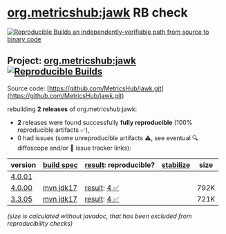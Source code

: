 [org.metricshub:jawk](https://central.sonatype.com/artifact/org.metricshub/jawk/versions) RB check
=======

[![Reproducible Builds](https://reproducible-builds.org/images/logos/rb.svg) an independently-verifiable path from source to binary code](https://reproducible-builds.org/)

## Project: [org.metricshub:jawk](https://central.sonatype.com/artifact/org.metricshub/jawk/versions) [![Reproducible Builds](https://img.shields.io/endpoint?url=https://raw.githubusercontent.com/jvm-repo-rebuild/reproducible-central/master/content/org/metricshub/jawk/badge.json)](https://github.com/jvm-repo-rebuild/reproducible-central/blob/master/content/org/metricshub/jawk/README.md)

Source code: [https://github.com/MetricsHub/jawk.git](https://github.com/MetricsHub/jawk.git)

rebuilding **2 releases** of org.metricshub:jawk:
- **2** releases were found successfully **fully reproducible** (100% reproducible artifacts :white_check_mark:),
- 0 had issues (some unreproducible artifacts :warning:, see eventual :mag: diffoscope and/or :memo: issue tracker links):

| version | [build spec](/BUILDSPEC.md) | [result](https://reproducible-builds.org/docs/jvm/): reproducible? | [stabilize](https://github.com/google/oss-rebuild/blob/main/cmd/stabilize/README.md) | size |
| -- | --------- | ------ | ------ | -- |
| [4.0.01](https://central.sonatype.com/artifact/org.metricshub/jawk/4.0.01/pom) | | | |
| [4.0.00](https://central.sonatype.com/artifact/org.metricshub/jawk/4.0.00/pom) | [mvn jdk17](jawk-4.0.00.buildspec) | [result](jawk-4.0.00.buildinfo): [4 :white_check_mark: ](jawk-4.0.00.buildcompare) | | 792K |
| [3.3.05](https://central.sonatype.com/artifact/org.metricshub/jawk/3.3.05/pom) | [mvn jdk17](jawk-3.3.05.buildspec) | [result](jawk-3.3.05.buildinfo): [4 :white_check_mark: ](jawk-3.3.05.buildcompare) | | 721K |

<i>(size is calculated without javadoc, that has been excluded from reproducibility checks)</i>
